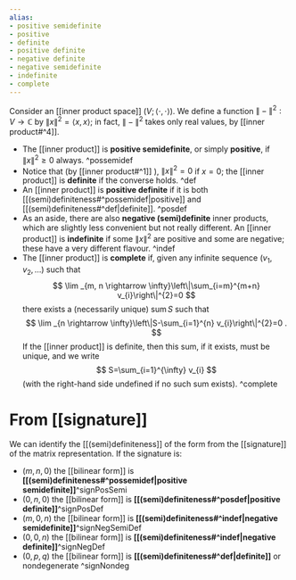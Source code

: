 ```yaml
---
alias:
- positive semidefinite
- positive
- definite
- positive definite
- negative definite
- negative semidefinite
- indefinite
- complete
---
```

Consider an [[inner product space]] $(V;\langle\cdot,\cdot\rangle)$. We define a function $\|-\|^{2}: V \rightarrow \mathbb{C}$ by $\|x\|^{2}=\langle x, x\rangle ;$ in fact, $\|-\|^{2}$ takes only real values, by [[inner product#^4]].
* The [[inner product]] is **positive semidefinite**, or simply **positive**, if $\|x\|^{2} \geq 0$ always. ^possemidef
*  Notice that (by [[inner product#^1]] ), $\|x\|^{2}=0$ if $x=0$; the [[inner product]] is **definite** if the converse holds. ^def
*  An [[inner product]] is **positive definite** if it is both [[(semi)definiteness#^possemidef|positive]] and [[(semi)definiteness#^def|definite]]. ^posdef
*  As an aside, there are also **negative (semi)definite** inner products, which are slightly less convenient but not really different. An [[inner product]] is **indefinite** if some $\|x\|^{2}$ are positive and some are negative; these have a very different flavour. ^indef
* The [[inner product]] is **complete** if, given any infinite sequence $\left(v_{1}, v_{2}, \ldots\right)$ such that
$$
\lim _{m, n \rightarrow \infty}\left\|\sum_{i=m}^{m+n} v_{i}\right\|^{2}=0
$$
there exists a (necessarily unique) $\operatorname{sum} S$ such that
$$
\lim _{n \rightarrow \infty}\left\|S-\sum_{i=1}^{n} v_{i}\right\|^{2}=0 .
$$
If the [[inner product]] is definite, then this sum, if it exists, must be unique, and we write
$$
S=\sum_{i=1}^{\infty} v_{i}
$$
(with the right-hand side undefined if no such sum exists). ^complete

# From [[signature]]

We can identify the [[(semi)definiteness]] of the form from the [[signature]] of the matrix representation.
If the signature is:

- $(m,n,0)$ the [[bilinear form]] is **[[(semi)definiteness#^possemidef|positive semidefinite]]**^signPosSemi
- $(0,n,0)$ the [[bilinear form]] is **[[(semi)definiteness#^posdef|positive definite]]**^signPosDef
- $(m,0,n)$ the [[bilinear form]] is **[[(semi)definiteness#^indef|negative semidefinite]]**^signNegSemiDef
- $(0,0,n)$ the [[bilinear form]] is **[[(semi)definiteness#^indef|negative definite]]**^signNegDef
- $(0,p,q)$  the [[bilinear form]] is **[[(semi)definiteness#^def|definite]]** or nondegenerate ^signNondeg
